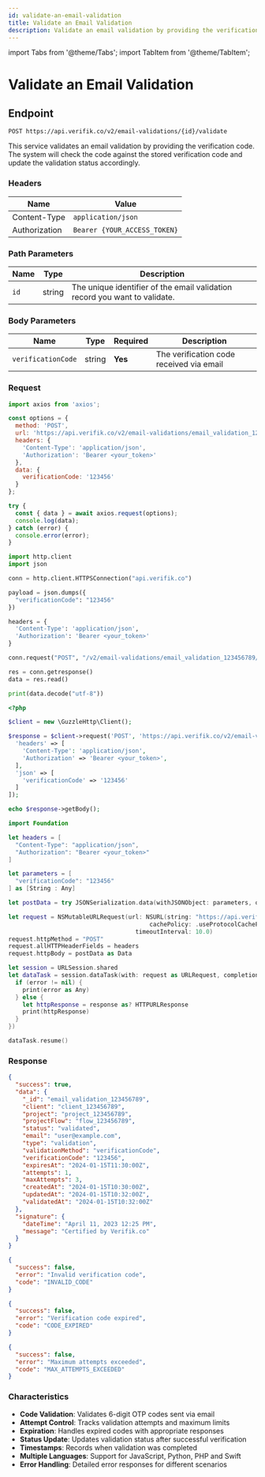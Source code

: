 ```yaml
---
id: validate-an-email-validation
title: Validate an Email Validation
description: Validate an email validation by providing the verification code
---
```


import Tabs from '@theme/Tabs';
import TabItem from '@theme/TabItem';

# Validate an Email Validation

## Endpoint

```
POST https://api.verifik.co/v2/email-validations/{id}/validate
```

This service validates an email validation by providing the verification code. The system will check the code against the stored verification code and update the validation status accordingly.

### Headers

| Name          | Value                        |
| ------------- | ---------------------------- |
| Content-Type  | `application/json`           |
| Authorization | `Bearer {YOUR_ACCESS_TOKEN}` |

### Path Parameters

| Name | Type   | Description                                                      |
| ---- | ------ | ---------------------------------------------------------------- |
| `id` | string | The unique identifier of the email validation record you want to validate. |

### Body Parameters

| Name               | Type   | Required | Description                                    |
| ------------------ | ------ | -------- | ---------------------------------------------- |
| `verificationCode` | string | **Yes**  | The verification code received via email      |

### Request

<Tabs>
  <TabItem value="javascript" label="JavaScript">

```javascript
import axios from 'axios';

const options = {
  method: 'POST',
  url: 'https://api.verifik.co/v2/email-validations/email_validation_123456789/validate',
  headers: {
    'Content-Type': 'application/json',
    'Authorization': 'Bearer <your_token>'
  },
  data: {
    verificationCode: '123456'
  }
};

try {
  const { data } = await axios.request(options);
  console.log(data);
} catch (error) {
  console.error(error);
}
```

  </TabItem>
  <TabItem value="python" label="Python">

```python
import http.client
import json

conn = http.client.HTTPSConnection("api.verifik.co")

payload = json.dumps({
  "verificationCode": "123456"
})

headers = {
  'Content-Type': 'application/json',
  'Authorization': 'Bearer <your_token>'
}

conn.request("POST", "/v2/email-validations/email_validation_123456789/validate", payload, headers)

res = conn.getresponse()
data = res.read()

print(data.decode("utf-8"))
```

  </TabItem>
  <TabItem value="php" label="PHP">

```php
<?php

$client = new \GuzzleHttp\Client();

$response = $client->request('POST', 'https://api.verifik.co/v2/email-validations/email_validation_123456789/validate', [
  'headers' => [
    'Content-Type': 'application/json',
    'Authorization' => 'Bearer <your_token>',
  ],
  'json' => [
    'verificationCode' => '123456'
  ]
]);

echo $response->getBody();
```

  </TabItem>
  <TabItem value="swift" label="Swift">

```swift
import Foundation

let headers = [
  "Content-Type": "application/json",
  "Authorization": "Bearer <your_token>"
]

let parameters = [
  "verificationCode": "123456"
] as [String : Any]

let postData = try JSONSerialization.data(withJSONObject: parameters, options: [])

let request = NSMutableURLRequest(url: NSURL(string: "https://api.verifik.co/v2/email-validations/email_validation_123456789/validate")! as URL,
                                        cachePolicy: .useProtocolCachePolicy,
                                    timeoutInterval: 10.0)
request.httpMethod = "POST"
request.allHTTPHeaderFields = headers
request.httpBody = postData as Data

let session = URLSession.shared
let dataTask = session.dataTask(with: request as URLRequest, completionHandler: { (data, response, error) -> Void in
  if (error != nil) {
    print(error as Any)
  } else {
    let httpResponse = response as? HTTPURLResponse
    print(httpResponse)
  }
})

dataTask.resume()
```

  </TabItem>
</Tabs>

### Response

<Tabs>
  <TabItem value="200" label="200">

```json
{
  "success": true,
  "data": {
    "_id": "email_validation_123456789",
    "client": "client_123456789",
    "project": "project_123456789",
    "projectFlow": "flow_123456789",
    "status": "validated",
    "email": "user@example.com",
    "type": "validation",
    "validationMethod": "verificationCode",
    "verificationCode": "123456",
    "expiresAt": "2024-01-15T11:30:00Z",
    "attempts": 1,
    "maxAttempts": 3,
    "createdAt": "2024-01-15T10:30:00Z",
    "updatedAt": "2024-01-15T10:32:00Z",
    "validatedAt": "2024-01-15T10:32:00Z"
  },
  "signature": {
    "dateTime": "April 11, 2023 12:25 PM",
    "message": "Certified by Verifik.co"
  }
}
```

  </TabItem>
  <TabItem value="400" label="400">

```json
{
  "success": false,
  "error": "Invalid verification code",
  "code": "INVALID_CODE"
}
```

  </TabItem>
  <TabItem value="409" label="409">

```json
{
  "success": false,
  "error": "Verification code expired",
  "code": "CODE_EXPIRED"
}
```

  </TabItem>
  <TabItem value="410" label="410">

```json
{
  "success": false,
  "error": "Maximum attempts exceeded",
  "code": "MAX_ATTEMPTS_EXCEEDED"
}
```

  </TabItem>
</Tabs>

### Characteristics

- **Code Validation**: Validates 6-digit OTP codes sent via email
- **Attempt Control**: Tracks validation attempts and maximum limits
- **Expiration**: Handles expired codes with appropriate responses
- **Status Update**: Updates validation status after successful verification
- **Timestamps**: Records when validation was completed
- **Multiple Languages**: Support for JavaScript, Python, PHP and Swift
- **Error Handling**: Detailed error responses for different scenarios
